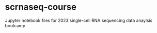 # scrnaseq-course

Jupyter notebook files for 2023 single-cell RNA sequencing data anaylsis bootcamp
